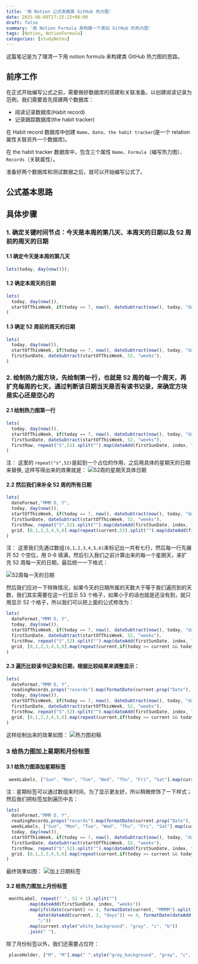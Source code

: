 ```yaml
---
title: '用 Notion 公式来画类 GitHub 热力图'
date: 2025-06-09T17:25:22+08:00
draft: false
summary: '用 Notion Formula 来构建一个类似 GitHub 的热力图'
tags: [Notion, NotionFormula]
categories: [studyNotes]
---
```


这篇笔记是为了理清一下用 notion formula 来构建类 GitHub 热力图的思路。

## 前序工作

在正式开始编写公式之前，需要做好数据库的搭建和关联准备。以创建阅读记录为范例，我们需要首先搭建两个数据库：

- 阅读记录数据库(Habit record)
- 记录跟踪数据库(the habit tracker)

在 Habit record 数据库中创建 `Name`、`Date`、`the habit tracker`(是一个 relation 属性关联另外一个数据库)。

在 the habit tracker 数据库中，包含三个属性 `Name`、`Formula`（编写热力图）、`Records`（关联属性）。

准备好两个数据库和测试数据之后，就可以开始编写公式了。

## 公式基本思路

## 具体步骤

### 1. 确定关键时间节点：今天是本周的第几天、本周天的日期以及 52 周前的周天的日期

#### 1.1 确定今天是本周的第几天

```js
lets(today, day(now()));
```

#### 1.2 确定本周天的日期

```js
lets(
  today, day(now()),
  startOfThisWeek, if(today == 7, now(), dateSubtract(now(), today, "days")),
)
```

#### 1.3 确定 52 周前的周天的日期

```js
lets(
  today, day(now()),
  startOfThisWeek, if(today == 7, now(), dateSubtract(now(), today, "days")),
  firstSunDate, dateSubtract(startOfThisWeek, 52, "weeks"),
)
```

### 2. 绘制热力图方块，先绘制第一行，也就是 52 周的每一个周天，再扩充每周的七天，通过判断该日期当天是否有读书记录，来确定方块是实心还是空心的

#### 2.1 绘制热力图第一行

```js
lets(
  today, day(now()),
  startOfThisWeek, if(today == 7, now(), dateSubtract(now(), today, "days")),
  firstSunDate, dateSubtract(startOfThisWeek, 52, "weeks"),
  firstRow, repeat("S",52).split("").map(dateAdd(firstSunDate, index, "weeks"）),
)
```

注： 这里的 `repeat("s",52)`是起到一个占位的作用，之后用具体的星期天的日期来替换, 这样写得出来的效果就是：
![52周的星期天具体日期](image.png)

#### 2.2 然后我们来补全 52 周的所有日期

```js
lets(
  dateFormat,"MMM D, Y",
  today, day(now()),
  startOfThisWeek, if(today == 7, now(), dateSubtract(now(), today, "days")),
  firstSunDate, dateSubtract(startOfThisWeek, 52, "weeks"),
  firstRow, repeat("S",52).split("").map(dateAdd(firstSunDate, index, "weeks")),
  grid, [0,1,2,3,4,5,6].map(repeat(current,52).split("").map(dateAdd(firstSunDate, index * 7 + toNumber(current),"days")).map(formatDate(current, dateFormat)).join("")).join("\n"),
)
```

注： 这里我们先通过数组`[0,1,2,3,4,5,6]`来标记出一共有七行，然后每一行先展开 52 个空位，用 0-6 填满，然后引入我们之前计算出来的每一个星期天，来扩充 52 周每一天的日期，最后统一一下格式：

![52周每一天的日期](image-1.png)

然后我们应对一下特殊情况，如果今天的日期所属的天数大于等于我们遍历到的天数，我们其实需要在这一行显示 53 个格子，如果小于的话也就是还没有到，就只用显示 52 个格子，所以我们可以把上面的公式修改为：

```js
lets(
  dateFormat,"MMM D, Y",
  today, day(now()),
  startOfThisWeek, if(today == 7, now(), dateSubtract(now(), today, "days")),
  firstSunDate, dateSubtract(startOfThisWeek, 52, "weeks"),
  firstRow, repeat("S",52).split("").map(dateAdd(firstSunDate, index, "weeks")),
  grid, [0,1,2,3,4,5,6].map(repeat(current,if(today >= current && today !=7, 53, 52)).split("").map(dateAdd(firstSunDate, index * 7 + toNumber(current),"days")).map(formatDate(current, dateFormat)).join("")).join("\n"),
)
```

#### 2.3 遍历比较读书记录和日期，根据比较结果来调整显示：

```js
lets(
  dateFormat,"MMM D, Y",
  readingRecords,props("records").map(formatDate(current.prop("Date"), dateFormat)),
  today, day(now()),
  startOfThisWeek, if(today == 7, now(), dateSubtract(now(), today, "days")),
  firstSunDate, dateSubtract(startOfThisWeek, 52, "weeks"),
  firstRow, repeat("S",52).split("").map(dateAdd(firstSunDate, index, "weeks")),
  grid, [0,1,2,3,4,5,6].map(repeat(current,if(today >= current && today !=7, 53, 52)).split("").map(dateAdd(firstSunDate, index * 7 + toNumber(current),"days")).map(formatDate(current, dateFormat)).map(if(includes(readingRecords, current),"■","□")).join("")).join("\n"),
)
```

这样绘制出来的效果如图：
![热力图初稿](image-2.png)

### 3 给热力图加上星期和月份标签

#### 3.1 给热力图添加星期标签

```js
 weekLabels, ["Sun", "Mon", "Tue", "Wed", "Thu", "Fri", "Sat"].map(current.style("gray_background","gray","c")),
```

注：星期标签可以通过数组来时间，为了显示更友好，所以稍微修饰了一下样式；然后我们把标签加到遍历中去：

```js
lets(
  dateFormat,"MMM D, Y",
  readingRecords,props("records").map(formatDate(current.prop("Date"), dateFormat)),
  weekLabels, ["Sun", "Mon", "Tue", "Wed", "Thu", "Fri", "Sat"].map(current.style("gray_background","gray","c")),
  today, day(now()),
  startOfThisWeek, if(today == 7, now(), dateSubtract(now(), today, "days")),
  firstSunDate, dateSubtract(startOfThisWeek, 52, "weeks"),
  firstRow, repeat("S",52).split("").map(dateAdd(firstSunDate, index, "weeks")),
  grid, [0,1,2,3,4,5,6].map(repeat(current,if(today >= current && today !=7, 53, 52)).split("").map(dateAdd(firstSunDate, index * 7 + toNumber(current),"days")).map(formatDate(current, dateFormat)).map(if(includes(readingRecords, current),"■","□")).join("")).map(weekLabels.at(index) + current).join("\n"),
)
```

最终效果如图：
![加上日期标签](image-3.png)

#### 3.2 给热力图加上月份标签

```js
 monthLabel, repeat(" ", 52 + 1).split("")
        .map(dateAdd(firstSunDate, index, "weeks"))
        .map(ifs(date(current) <= 4, formatDate(current, "MMMM").split("").at(0),
            date(dateAdd(current, 3, "days")) <= 4, formatDate(dateAdd(current, 3, "days"), "MMMM").split("").at(0),
            "◌"))
        .map(current.style("white_background", "gray", "c", "b"))
        .join(" "),
```

除了月份标签以外，我们还需要占位符：

```js
 placeHolder, ["M", "M"].map(" ".style("gray_background", "gray", "c", "b")).join(""),
```
